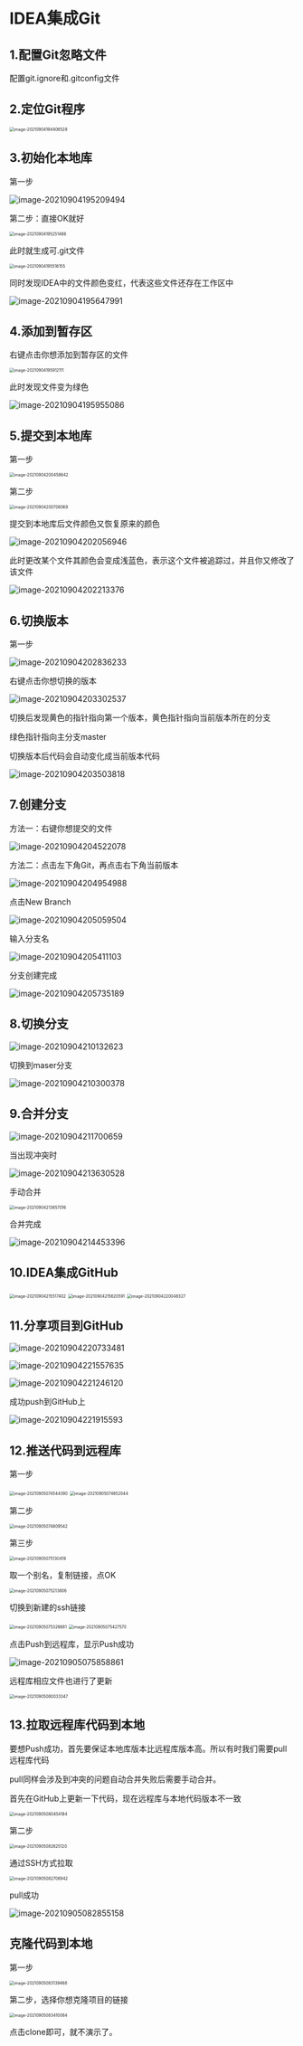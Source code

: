 # IDEA集成Git

## 1.配置Git忽略文件

配置git.ignore和.gitconfig文件

## 2.定位Git程序

<img src="C:\Users\86152\AppData\Roaming\Typora\typora-user-images\image-20210904194406528.png" alt="image-20210904194406528" style="zoom:50%;" />

## 3.初始化本地库

第一步

![image-20210904195209494](C:\Users\86152\AppData\Roaming\Typora\typora-user-images\image-20210904195209494.png)

第二步：直接OK就好

<img src="C:\Users\86152\AppData\Roaming\Typora\typora-user-images\image-20210904195251486.png" alt="image-20210904195251486" style="zoom: 50%;" />

此时就生成可.git文件

<img src="C:\Users\86152\AppData\Roaming\Typora\typora-user-images\image-20210904195516155.png" alt="image-20210904195516155" style="zoom:50%;" />

同时发现IDEA中的文件颜色变红，代表这些文件还存在工作区中

![image-20210904195647991](C:\Users\86152\AppData\Roaming\Typora\typora-user-images\image-20210904195647991.png)

## 4.添加到暂存区

右键点击你想添加到暂存区的文件

<img src="C:\Users\86152\AppData\Roaming\Typora\typora-user-images\image-20210904195912111.png" alt="image-20210904195912111" style="zoom: 50%;" />

此时发现文件变为绿色

![image-20210904195955086](C:\Users\86152\AppData\Roaming\Typora\typora-user-images\image-20210904195955086.png)

## 5.提交到本地库

第一步

<img src="C:\Users\86152\AppData\Roaming\Typora\typora-user-images\image-20210904200458642.png" alt="image-20210904200458642" style="zoom: 50%;" />

第二步

<img src="C:\Users\86152\AppData\Roaming\Typora\typora-user-images\image-20210904200708069.png" alt="image-20210904200708069" style="zoom: 50%;" />

提交到本地库后文件颜色又恢复原来的颜色

![image-20210904202056946](C:\Users\86152\AppData\Roaming\Typora\typora-user-images\image-20210904202056946.png)

此时更改某个文件其颜色会变成浅蓝色，表示这个文件被追踪过，并且你又修改了该文件

![image-20210904202213376](C:\Users\86152\AppData\Roaming\Typora\typora-user-images\image-20210904202213376.png)

## 6.切换版本

第一步

![image-20210904202836233](C:\Users\86152\AppData\Roaming\Typora\typora-user-images\image-20210904202836233.png)

右键点击你想切换的版本

![image-20210904203302537](C:\Users\86152\AppData\Roaming\Typora\typora-user-images\image-20210904203302537.png)

切换后发现黄色的指针指向第一个版本，黄色指针指向当前版本所在的分支

绿色指针指向主分支master

切换版本后代码会自动变化成当前版本代码

![image-20210904203503818](C:\Users\86152\AppData\Roaming\Typora\typora-user-images\image-20210904203503818.png)

## 7.创建分支

方法一：右键你想提交的文件

![image-20210904204522078](C:\Users\86152\AppData\Roaming\Typora\typora-user-images\image-20210904204522078.png)

方法二：点击左下角Git，再点击右下角当前版本

![image-20210904204954988](C:\Users\86152\AppData\Roaming\Typora\typora-user-images\image-20210904204954988.png)

点击New Branch

![image-20210904205059504](C:\Users\86152\AppData\Roaming\Typora\typora-user-images\image-20210904205059504.png)

输入分支名

![image-20210904205411103](C:\Users\86152\AppData\Roaming\Typora\typora-user-images\image-20210904205411103.png)

分支创建完成

![image-20210904205735189](C:\Users\86152\AppData\Roaming\Typora\typora-user-images\image-20210904205735189.png)

## 8.切换分支

![image-20210904210132623](C:\Users\86152\AppData\Roaming\Typora\typora-user-images\image-20210904210132623.png)

切换到maser分支

![image-20210904210300378](C:\Users\86152\AppData\Roaming\Typora\typora-user-images\image-20210904210300378.png)

## 9.合并分支



![image-20210904211700659](C:\Users\86152\AppData\Roaming\Typora\typora-user-images\image-20210904211700659.png)

当出现冲突时

![image-20210904213630528](C:\Users\86152\AppData\Roaming\Typora\typora-user-images\image-20210904213630528.png)

手动合并

<img src="C:\Users\86152\AppData\Roaming\Typora\typora-user-images\image-20210904213857016.png" alt="image-20210904213857016" style="zoom:50%;" />

合并完成

![image-20210904214453396](C:\Users\86152\AppData\Roaming\Typora\typora-user-images\image-20210904214453396.png)

## 10.IDEA集成GitHub

<img src="C:\Users\86152\AppData\Roaming\Typora\typora-user-images\image-20210904215517402.png" alt="image-20210904215517402" style="zoom:50%;" />

<img src="C:\Users\86152\AppData\Roaming\Typora\typora-user-images\image-20210904215620591.png" alt="image-20210904215620591" style="zoom:50%;" />

<img src="C:\Users\86152\AppData\Roaming\Typora\typora-user-images\image-20210904220048327.png" alt="image-20210904220048327" style="zoom:50%;" />

## 11.分享项目到GitHub

![image-20210904220733481](C:\Users\86152\AppData\Roaming\Typora\typora-user-images\image-20210904220733481.png)

![image-20210904221557635](C:\Users\86152\AppData\Roaming\Typora\typora-user-images\image-20210904221557635.png)

![image-20210904221246120](C:\Users\86152\AppData\Roaming\Typora\typora-user-images\image-20210904221246120.png)

成功push到GitHub上

![image-20210904221915593](C:\Users\86152\AppData\Roaming\Typora\typora-user-images\image-20210904221915593.png)

## 12.推送代码到远程库

第一步

<img src="../../../AppData/Roaming/Typora/typora-user-images/image-20210905074544390.png" alt="image-20210905074544390" style="zoom:50%;" />

<img src="../../../AppData/Roaming/Typora/typora-user-images/image-20210905074652044.png" alt="image-20210905074652044" style="zoom:50%;" />

第二步

<img src="../../../AppData/Roaming/Typora/typora-user-images/image-20210905074809542.png" alt="image-20210905074809542" style="zoom:50%;" />

第三步

<img src="../../../AppData/Roaming/Typora/typora-user-images/image-20210905075130419.png" alt="image-20210905075130419" style="zoom:50%;" />

取一个别名，复制链接，点OK

<img src="../../../AppData/Roaming/Typora/typora-user-images/image-20210905075213806.png" alt="image-20210905075213806" style="zoom:50%;" />

切换到新建的ssh链接

<img src="../../../AppData/Roaming/Typora/typora-user-images/image-20210905075326681.png" alt="image-20210905075326681" style="zoom:50%;" />

<img src="../../../AppData/Roaming/Typora/typora-user-images/image-20210905075427570.png" alt="image-20210905075427570" style="zoom:50%;" />

点击Push到远程库，显示Push成功

![image-20210905075858861](../../../AppData/Roaming/Typora/typora-user-images/image-20210905075858861.png)

远程库相应文件也进行了更新

<img src="../../../AppData/Roaming/Typora/typora-user-images/image-20210905080033347.png" alt="image-20210905080033347" style="zoom:50%;" />

## 13.拉取远程库代码到本地

要想Push成功，首先要保证本地库版本比远程库版本高。所以有时我们需要pull远程库代码

pull同样会涉及到冲突的问题自动合并失败后需要手动合并。

首先在GitHub上更新一下代码，现在远程库与本地代码版本不一致

<img src="../../../AppData/Roaming/Typora/typora-user-images/image-20210905080454184.png" alt="image-20210905080454184" style="zoom:50%;" />

第二步

<img src="../../../AppData/Roaming/Typora/typora-user-images/image-20210905082625120.png" alt="image-20210905082625120" style="zoom:50%;" />

通过SSH方式拉取

<img src="../../../AppData/Roaming/Typora/typora-user-images/image-20210905082706942.png" alt="image-20210905082706942" style="zoom:50%;" />

pull成功

![image-20210905082855158](../../../AppData/Roaming/Typora/typora-user-images/image-20210905082855158.png)

## 克隆代码到本地

第一步

<img src="../../../AppData/Roaming/Typora/typora-user-images/image-20210905083139468.png" alt="image-20210905083139468" style="zoom:50%;" />

第二步，选择你想克隆项目的链接

<img src="../../../AppData/Roaming/Typora/typora-user-images/image-20210905083410064.png" alt="image-20210905083410064" style="zoom:50%;" />

点击clone即可，就不演示了。
